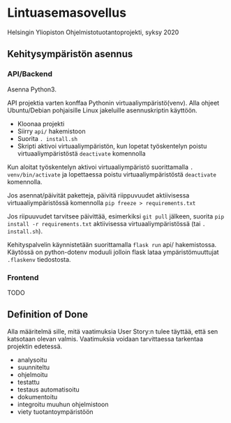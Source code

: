 # Lintuasemasovellus

Helsingin Yliopiston Ohjelmistotuotantoprojekti, syksy 2020

## Kehitysympäristön asennus

### API/Backend

Asenna Python3.

API projektia varten konffaa Pythonin virtuaaliympäristö(venv). Alla ohjeet Ubuntu/Debian pohjaisille Linux jakeluille asennuskriptin käyttöön.

* Kloonaa projekti
* Siirry `api/` hakemistoon
* Suorita `. install.sh`
* Skripti aktivoi virtuaaliympäristön, kun lopetat työskentelyn poistu virtuaaliympäristöstä `deactivate` komennolla

Kun aloitat työskentelyn aktivoi virtuaaliympäristö suorittamalla `. venv/bin/activate` ja lopettaessa poistu virtuaaliympäristöstä `deactivate` komennolla.

Jos asennat/päivität paketteja, päivitä riippuvuudet aktiivisessa virtuaaliympäristössä komennolla `pip freeze > requirements.txt`

Jos riipuuvudet tarvitsee päivittää, esimerkiksi `git pull` jälkeen, suorita `pip install -r requirements.txt` aktiivisessa virtuaaliympäristössä (tai `. install.sh`).

Kehityspalvelin käynnistetään suorittamalla `flask run` api/ hakemistossa. Käytössä on python-dotenv moduuli jolloin flask lataa ympäristömuuttujat `.flaskenv` tiedostosta.

### Frontend

TODO

## Definition of Done

Alla määritelmä sille, mitä vaatimuksia User Story:n tulee täyttää, että sen katsotaan olevan valmis. Vaatimuksia voidaan tarvittaessa tarkentaa projektin edetessä. 

* analysoitu
* suunniteltu
* ohjelmoitu
* testattu
* testaus automatisoitu
* dokumentoitu
* integroitu muuhun ohjelmistoon
* viety tuotantoympäristöön
